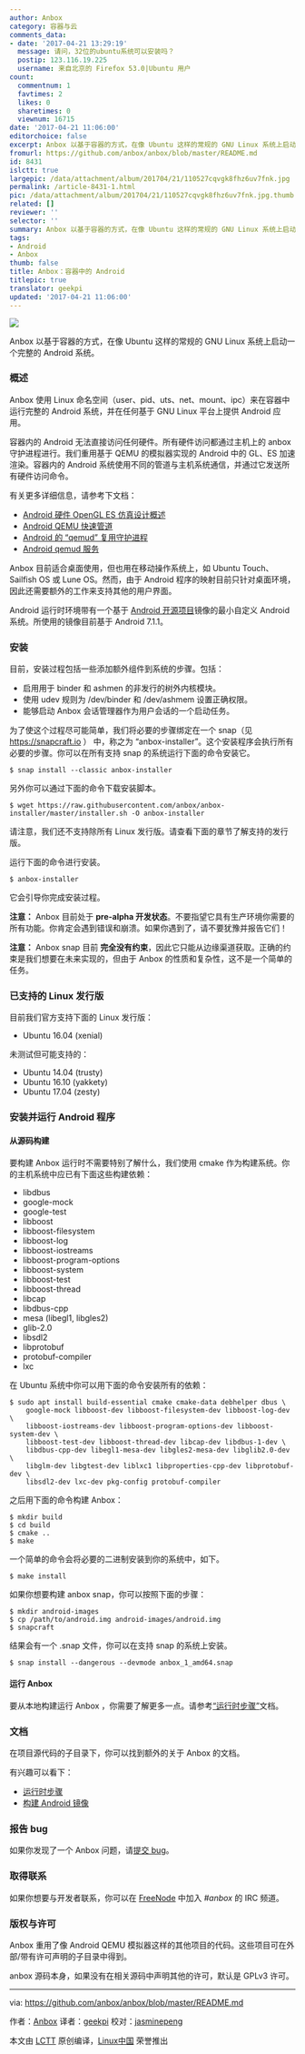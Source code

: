 ```yaml
---
author: Anbox
category: 容器与云
comments_data:
- date: '2017-04-21 13:29:19'
  message: 请问，32位的ubuntu系统可以安装吗？
  postip: 123.116.19.225
  username: 来自北京的 Firefox 53.0|Ubuntu 用户
count:
  commentnum: 1
  favtimes: 2
  likes: 0
  sharetimes: 0
  viewnum: 16715
date: '2017-04-21 11:06:00'
editorchoice: false
excerpt: Anbox 以基于容器的方式，在像 Ubuntu 这样的常规的 GNU Linux 系统上启动一个完整的 Android 系统。
fromurl: https://github.com/anbox/anbox/blob/master/README.md
id: 8431
islctt: true
largepic: /data/attachment/album/201704/21/110527cqvgk8fhz6uv7fnk.jpg
permalink: /article-8431-1.html
pic: /data/attachment/album/201704/21/110527cqvgk8fhz6uv7fnk.jpg.thumb.jpg
related: []
reviewer: ''
selector: ''
summary: Anbox 以基于容器的方式，在像 Ubuntu 这样的常规的 GNU Linux 系统上启动一个完整的 Android 系统。
tags:
- Android
- Anbox
thumb: false
title: Anbox：容器中的 Android
titlepic: true
translator: geekpi
updated: '2017-04-21 11:06:00'
---
```


![](/data/attachment/album/201704/21/110527cqvgk8fhz6uv7fnk.jpg)


Anbox 以基于容器的方式，在像 Ubuntu 这样的常规的 GNU Linux 系统上启动一个完整的 Android 系统。


### 概述


Anbox 使用 Linux 命名空间（user、pid、uts、net、mount、ipc）来在容器中运行完整的 Android 系统，并在任何基于 GNU Linux 平台上提供 Android 应用。


容器内的 Android 无法直接访问任何硬件。所有硬件访问都通过主机上的 anbox 守护进程进行。我们重用基于 QEMU 的模拟器实现的 Android 中的 GL、ES 加速渲染。容器内的 Android 系统使用不同的管道与主机系统通信，并通过它发送所有硬件访问命令。


有关更多详细信息，请参考下文档：


* [Android 硬件 OpenGL ES 仿真设计概述](https://android.googlesource.com/platform/external/qemu/+/emu-master-dev/android/android-emugl/DESIGN)
* [Android QEMU 快速管道](https://android.googlesource.com/platform/external/qemu/+/emu-master-dev/android/docs/ANDROID-QEMU-PIPE.TXT)
* [Android 的 “qemud” 复用守护进程](https://android.googlesource.com/platform/external/qemu/+/emu-master-dev/android/docs/ANDROID-QEMUD.TXT)
* [Android qemud 服务](https://android.googlesource.com/platform/external/qemu/+/emu-master-dev/android/docs/ANDROID-QEMUD-SERVICES.TXT)


Anbox 目前适合桌面使用，但也用在移动操作系统上，如 Ubuntu Touch、Sailfish OS 或 Lune OS。然而，由于 Android 程序的映射目前只针对桌面环境，因此还需要额外的工作来支持其他的用户界面。


Android 运行时环境带有一个基于 [Android 开源项目](https://source.android.com/)镜像的最小自定义 Android 系统。所使用的镜像目前基于 Android 7.1.1。


### 安装


目前，安装过程包括一些添加额外组件到系统的步骤。包括：


* 启用用于 binder 和 ashmen 的非发行的树外内核模块。
* 使用 udev 规则为 /dev/binder 和 /dev/ashmem 设置正确权限。
* 能够启动 Anbox 会话管理器作为用户会话的一个启动任务。


为了使这个过程尽可能简单，我们将必要的步骤绑定在一个 snap（见 <https://snapcraft.io> ） 中，称之为 “anbox-installer”。这个安装程序会执行所有必要的步骤。你可以在所有支持 snap 的系统运行下面的命令安装它。



```
$ snap install --classic anbox-installer

```

另外你可以通过下面的命令下载安装脚本。



```
$ wget https://raw.githubusercontent.com/anbox/anbox-installer/master/installer.sh -O anbox-installer

```

请注意，我们还不支持除所有 Linux 发行版。请查看下面的章节了解支持的发行版。


运行下面的命令进行安装。



```
$ anbox-installer

```

它会引导你完成安装过程。


**注意：** Anbox 目前处于 **pre-alpha 开发状态**。不要指望它具有生产环境你需要的所有功能。你肯定会遇到错误和崩溃。如果你遇到了，请不要犹豫并报告它们！


**注意：** Anbox snap 目前 **完全没有约束**，因此它只能从边缘渠道获取。正确的约束是我们想要在未来实现的，但由于 Anbox 的性质和复杂性，这不是一个简单的任务。


### 已支持的 Linux 发行版


目前我们官方支持下面的 Linux 发行版：


* Ubuntu 16.04 (xenial)


未测试但可能支持的：


* Ubuntu 14.04 (trusty)
* Ubuntu 16.10 (yakkety)
* Ubuntu 17.04 (zesty)


### 安装并运行 Android 程序


#### 从源码构建


要构建 Anbox 运行时不需要特别了解什么，我们使用 cmake 作为构建系统。你的主机系统中应已有下面这些构建依赖：


* libdbus
* google-mock
* google-test
* libboost
* libboost-filesystem
* libboost-log
* libboost-iostreams
* libboost-program-options
* libboost-system
* libboost-test
* libboost-thread
* libcap
* libdbus-cpp
* mesa (libegl1, libgles2)
* glib-2.0
* libsdl2
* libprotobuf
* protobuf-compiler
* lxc


在 Ubuntu 系统中你可以用下面的命令安装所有的依赖：



```
$ sudo apt install build-essential cmake cmake-data debhelper dbus \  
    google-mock libboost-dev libboost-filesystem-dev libboost-log-dev \  
    libboost-iostreams-dev libboost-program-options-dev libboost-system-dev \  
    libboost-test-dev libboost-thread-dev libcap-dev libdbus-1-dev \  
    libdbus-cpp-dev libegl1-mesa-dev libgles2-mesa-dev libglib2.0-dev \  
    libglm-dev libgtest-dev liblxc1 libproperties-cpp-dev libprotobuf-dev \  
    libsdl2-dev lxc-dev pkg-config protobuf-compiler

```

之后用下面的命令构建 Anbox：



```
$ mkdir build
$ cd build
$ cmake ..
$ make

```

一个简单的命令会将必要的二进制安装到你的系统中，如下。



```
$ make install

```

如果你想要构建 anbox snap，你可以按照下面的步骤：



```
$ mkdir android-images
$ cp /path/to/android.img android-images/android.img
$ snapcraft

```

结果会有一个 .snap 文件，你可以在支持 snap 的系统上安装。



```
$ snap install --dangerous --devmode anbox_1_amd64.snap

```

#### 运行 Anbox


要从本地构建运行 Anbox ，你需要了解更多一点。请参考[“运行时步骤”](https://github.com/anbox/anbox/blob/master/docs/runtime-setup.md)文档。


### 文档


在项目源代码的子目录下，你可以找到额外的关于 Anbox 的文档。


有兴趣可以看下：


* [运行时步骤](https://github.com/anbox/anbox/blob/master/docs/runtime-setup.md)
* [构建 Android 镜像](https://github.com/anbox/anbox/blob/master/docs/build-android.md)


### 报告 bug


如果你发现了一个 Anbox 问题，请[提交 bug](https://github.com/anbox/anbox/issues/new)。


### 取得联系


如果你想要与开发者联系，你可以在 [FreeNode](https://freenode.net/) 中加入 *#anbox* 的 IRC 频道。


### 版权与许可


Anbox 重用了像 Android QEMU 模拟器这样的其他项目的代码。这些项目可在外部/带有许可声明的子目录中得到。


anbox 源码本身，如果没有在相关源码中声明其他的许可，默认是 GPLv3 许可。




---


via: <https://github.com/anbox/anbox/blob/master/README.md>


作者：[Anbox](http://anbox.io/) 译者：[geekpi](https://github.com/geekpi) 校对：[jasminepeng](https://github.com/jasminepeng)


本文由 [LCTT](https://github.com/LCTT/TranslateProject) 原创编译，[Linux中国](https://linux.cn/) 荣誉推出